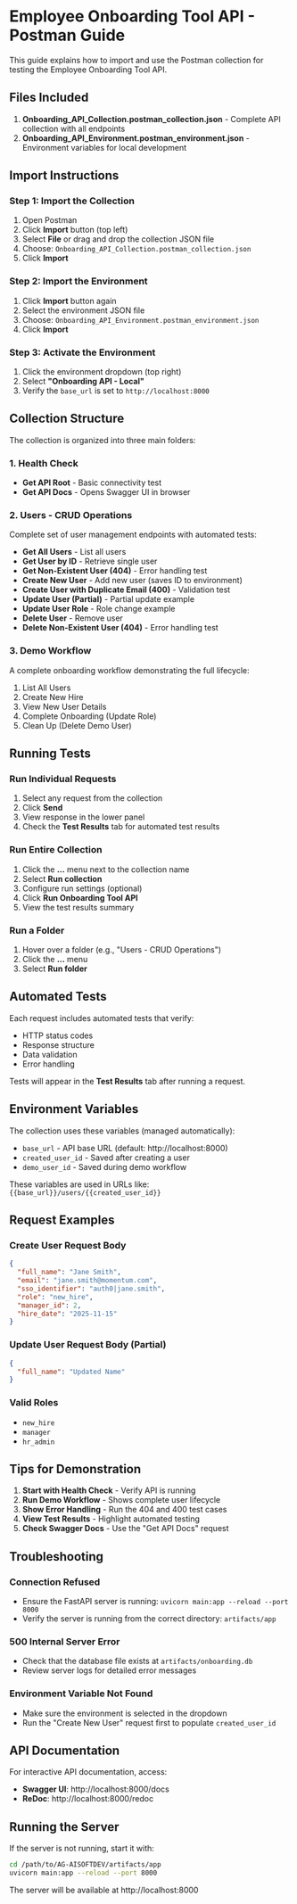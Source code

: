 # Employee Onboarding Tool API - Postman Guide

This guide explains how to import and use the Postman collection for testing the Employee Onboarding Tool API.

## Files Included

1. **Onboarding_API_Collection.postman_collection.json** - Complete API collection with all endpoints
2. **Onboarding_API_Environment.postman_environment.json** - Environment variables for local development

## Import Instructions

### Step 1: Import the Collection

1. Open Postman
2. Click **Import** button (top left)
3. Select **File** or drag and drop the collection JSON file
4. Choose: `Onboarding_API_Collection.postman_collection.json`
5. Click **Import**

### Step 2: Import the Environment

1. Click **Import** button again
2. Select the environment JSON file
3. Choose: `Onboarding_API_Environment.postman_environment.json`
4. Click **Import**

### Step 3: Activate the Environment

1. Click the environment dropdown (top right)
2. Select **"Onboarding API - Local"**
3. Verify the `base_url` is set to `http://localhost:8000`

## Collection Structure

The collection is organized into three main folders:

### 1. Health Check
- **Get API Root** - Basic connectivity test
- **Get API Docs** - Opens Swagger UI in browser

### 2. Users - CRUD Operations
Complete set of user management endpoints with automated tests:

- **Get All Users** - List all users
- **Get User by ID** - Retrieve single user
- **Get Non-Existent User (404)** - Error handling test
- **Create New User** - Add new user (saves ID to environment)
- **Create User with Duplicate Email (400)** - Validation test
- **Update User (Partial)** - Partial update example
- **Update User Role** - Role change example
- **Delete User** - Remove user
- **Delete Non-Existent User (404)** - Error handling test

### 3. Demo Workflow
A complete onboarding workflow demonstrating the full lifecycle:

1. List All Users
2. Create New Hire
3. View New User Details
4. Complete Onboarding (Update Role)
5. Clean Up (Delete Demo User)

## Running Tests

### Run Individual Requests
1. Select any request from the collection
2. Click **Send**
3. View response in the lower panel
4. Check the **Test Results** tab for automated test results

### Run Entire Collection
1. Click the **...** menu next to the collection name
2. Select **Run collection**
3. Configure run settings (optional)
4. Click **Run Onboarding Tool API**
5. View the test results summary

### Run a Folder
1. Hover over a folder (e.g., "Users - CRUD Operations")
2. Click the **...** menu
3. Select **Run folder**

## Automated Tests

Each request includes automated tests that verify:
- HTTP status codes
- Response structure
- Data validation
- Error handling

Tests will appear in the **Test Results** tab after running a request.

## Environment Variables

The collection uses these variables (managed automatically):

- `base_url` - API base URL (default: http://localhost:8000)
- `created_user_id` - Saved after creating a user
- `demo_user_id` - Saved during demo workflow

These variables are used in URLs like: `{{base_url}}/users/{{created_user_id}}`

## Request Examples

### Create User Request Body
```json
{
  "full_name": "Jane Smith",
  "email": "jane.smith@momentum.com",
  "sso_identifier": "auth0|jane.smith",
  "role": "new_hire",
  "manager_id": 2,
  "hire_date": "2025-11-15"
}
```

### Update User Request Body (Partial)
```json
{
  "full_name": "Updated Name"
}
```

### Valid Roles
- `new_hire`
- `manager`
- `hr_admin`

## Tips for Demonstration

1. **Start with Health Check** - Verify API is running
2. **Run Demo Workflow** - Shows complete user lifecycle
3. **Show Error Handling** - Run the 404 and 400 test cases
4. **View Test Results** - Highlight automated testing
5. **Check Swagger Docs** - Use the "Get API Docs" request

## Troubleshooting

### Connection Refused
- Ensure the FastAPI server is running: `uvicorn main:app --reload --port 8000`
- Verify the server is running from the correct directory: `artifacts/app`

### 500 Internal Server Error
- Check that the database file exists at `artifacts/onboarding.db`
- Review server logs for detailed error messages

### Environment Variable Not Found
- Make sure the environment is selected in the dropdown
- Run the "Create New User" request first to populate `created_user_id`

## API Documentation

For interactive API documentation, access:
- **Swagger UI**: http://localhost:8000/docs
- **ReDoc**: http://localhost:8000/redoc

## Running the Server

If the server is not running, start it with:

```bash
cd /path/to/AG-AISOFTDEV/artifacts/app
uvicorn main:app --reload --port 8000
```

The server will be available at http://localhost:8000